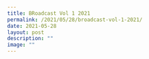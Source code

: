```yaml
---
title: BRoadcast Vol 1 2021
permalink: /2021/05/28/broadcast-vol-1-2021/
date: 2021-05-28
layout: post
description: ""
image: ""
---
```

